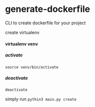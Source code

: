 # generate-dockerfile
CLI to create dockerfile for your project


create virtualenv

#### virtualenv venv

##### activate
`source venv/bin/activate` 

##### deactivate
`deactivate` 


simply run 
`pythin3 main.py create`